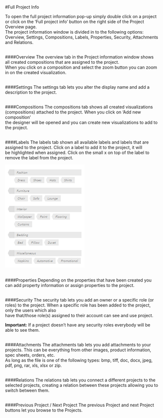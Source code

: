#Full Project Info

To open the full project information pop-up simply double click on a project or click on the ‘Full project info’ button on the right side of the Project Overview page.<br/>
The project information window is divided in to the following options: Overview, Settings, Compositions, Labels, Properties, Security, Attachments and Relations.
<br/><br/>

####Overview
The overview tab in the Project information window shows all created compositions that are assigned to the project.<br/>
When you click on a composition and select the zoom button you can zoom in on the created visualization.  
<br/>

####Settings
The settings tab lets you alter the display name and add a description to the project.
<br/><br/>

####Compositions
The compositions tab shows all created visualizations (compositions) attached to the project. When you click on ‘Add new composition’ <br/>
the designer will be opened and you can create new visualizations to add to the project.
<br/><br/>

####Labels
The labels tab shown all available labels and labels that are assigned to the project. Click on a label to add it to the project, it will<br/>
 be highlighted when assigned. Click on the small x on top of the label to remove the label from the project.

![Labels](/Doc/Projects/images/Labels.png "Labels")
<br/><br/>

####Properties
Depending on the properties that have been created you can add property information or assign properties to the project.  
<br/>

####Security
The security tab lets you add an owner or a specific role (or roles) to the project. When a specific role has been added to the project, only the users which also<br/>
have that/those role(s) assigned to their account can see and use project.

<b>Important:</b> If a project doesn’t have any security roles everybody will be able to see them.
<br/><br/>

####Attachments
The attachments tab lets you add attachments to your projects. This can be everything from other images, product information, spec sheets, orders, etc. <br/>
As long as the file is one of the following types: bmp, tiff, doc, docx, jpeg, pdf, png, rar, xls, xlsx or zip.
<br/><br/>

####Relations
The relations tab lets you connect a different projects to the selected projects, creating a relation between these projects allowing you to switch between them.
<br/><br/>

####Previous Project / Next Project
The previous Project and next Project buttons let you browse to the Projects.
